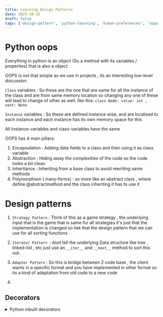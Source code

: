 ```yaml
---
title: Learning Design Patterns
date: 2025-10-15
draft: false
tags: ['design-pattern', 'python-learning', 'human-preferences', 'oops', 'interview']
---
```


# Python oops
Everything in python is an object (So a method with its variables / properties) that is also a object  

OOPS is not that simple as we use in projects , its an interesting low-level discussion 

`Class` variables :
So these are the one that are same for all the instance of the class and are from same memory location so changing any one of these will lead to change of other as well.
like this: 
`class Node: value: int , next: None` 


`Instance` variables : 
So these are defined instance wise, and are localised to each instance and each instance has its own memory space for this 

All Instance-variables and class-variables have the same  


OOPS has 4 main pillars: 
1. Encapsulation : Adding data fields to a class and then using it as class variable   
2. Abstraction : Hiding away the complexities of the code so the code looks a bit clean  
3. Inheritance : Inheriting from a base class to avoid rewriting same methods  
4. Polymorphism ( many-forms) : so more like an abstract class , where define @abstractmethod and the class inheriting it has to use it   


# Design patterns 

1. `Strategy Pattern` : Think of this as a game strategy , the underlying input that is the game that is same for all strategies it's just that the implementation is changed so liek that the design pattern that we can use for all sorting functions

2. `Iterator Pattern `: dont tell the underlying Data structure like tree , linked-list , etc just use an `__iter__` and `__next__` method to sort this out.

3. `Adapter Pattern` : So this is bridge between 2 code base , the client wants in a specific format and you have implemented in other format so its a kind of adaptation from old code to a new code

4. 


## Decorators
<details>
  <summary>Python inbuilt decorators</summary>
  1. staticmethod : methods that doesnt access instance (self) or class data (cls) 
  2. classmethod : method that takes class 'cls' as first argument 
  3. functools : these are tools defined over class methods 
  4. dataclass : classes whose primary role is to store data those are dataclasses, and the variables defined here are still instance variables
</details>


















